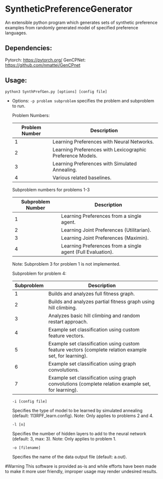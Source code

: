 # SyntheticPreferenceGenerator
An extensible python program which generates sets of synthetic preference examples from randomly generated model of specified preference languages.


## Dependencies:

  Pytorch: https://pytorch.org/
  GenCPNet: https://github.com/nmattei/GenCPnet


## Usage:

  `python3 SynthPrefGen.py [options] [config file]`

- Options:
  `-p problem subproblem` specifies the problem and subproblem to run.

  Problem Numbers:

  |Problem Number| Description |
  |--------------|-------------|
  | 1            | Learning Preferences with Neural Networks.|
  | 2            | Learning Preferences with Lexicographic Preference Models.|
  | 3            | Learning Preferences with Simulated Annealing.|
  | 4            | Various related baselines.|

  Subproblem numbers for problems 1-3

  |Subproblem Number| Description |
  |--------------|-------------|
  | 1               | Learning Preferences from a single agent. |
  | 2               | Learning Joint Preferences (Utilitarian).|
  | 3               | Learning Joint Preferences (Maximin).|
  | 4               | Learning Preferences from a single agent (Full Evaluation).|

  Note: Subproblem 3 for problem 1 is not implemented.

  Subproblem for problem 4:

  | Subproblem | Description |
  |--------------|-------------|
  | 1          | Builds and analyzes full fitness graph.|
  | 2          | Builds and analyzes partial fitness graph using hill climbing.|
  | 3          | Analyzes basic hill climbing and random restart approach. |
  | 4          | Example set classification using custom feature vectors. |
  | 5          | Example set classification using custom feature vectors (complete relation example set, for learning). |
  | 6          | Example set classification using graph convolutions. |
  | 7          | Example set classification using graph convolutions (complete relation example set, for learning).

  `-i [config file]`

  Specifies the type of model to be learned by simulated annealing (default: 113RPF_learn.config).
  Note: Only applies to problems 2 and 4.

  `-l [n]`

  Specifies the number of hidden layers to add to the neural network (default: 3, max: 3).
  Note: Only applies to problem 1.

  `-o [filename]`

  Specifies the name of the data output file (default: a.out).


#Warning
  This software is provided as-is and while efforts have been made to make it more
  user friendly, improper usage may render undesired results.
